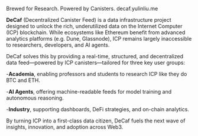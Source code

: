 Brewed for Research. Powered by Canisters.
decaf.yulinliu.me

**DeCaf** (Decentralized Canister Feed) is a data infrastructure project designed to unlock the rich, underutilized data on the Internet Computer (ICP) blockchain. While ecosystems like Ethereum benefit from advanced analytics platforms (e.g. Dune, Glassnode), ICP remains largely inaccessible to researchers, developers, and AI agents.

DeCaf solves this by providing a real-time, structured, and decentralized data feed—powered by ICP canisters—tailored for three key user groups:

-**Academia**, enabling professors and students to research ICP like they do BTC and ETH.

-**AI Agents**, offering machine-readable feeds for model training and autonomous reasoning.

-**Industry**, supporting dashboards, DeFi strategies, and on-chain analytics.


By turning ICP into a first-class data citizen, DeCaf fuels the next wave of insights, innovation, and adoption across Web3.
